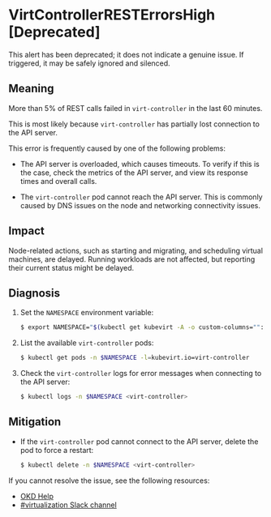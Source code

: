 # VirtControllerRESTErrorsHigh [Deprecated]

This alert has been deprecated; it does not indicate a genuine issue. If
triggered, it may be safely ignored and silenced.

## Meaning

More than 5% of REST calls failed in `virt-controller` in the last 60 minutes.

This is most likely because `virt-controller` has partially lost connection to
the API server.

This error is frequently caused by one of the following problems:

- The API server is overloaded, which causes timeouts. To verify if this is the
case, check the metrics of the API server, and view its response times and
overall calls.

- The `virt-controller` pod cannot reach the API server. This is commonly caused
by DNS issues on the node and networking connectivity issues.

## Impact

Node-related actions, such as starting and migrating, and scheduling virtual
machines, are delayed. Running workloads are not affected, but reporting their
current status might be delayed.

## Diagnosis

1. Set the `NAMESPACE` environment variable:

   ```bash
   $ export NAMESPACE="$(kubectl get kubevirt -A -o custom-columns="":.metadata.namespace)"
   ```

2. List the available `virt-controller` pods:

   ```bash
   $ kubectl get pods -n $NAMESPACE -l=kubevirt.io=virt-controller
   ```

3. Check the `virt-controller` logs for error messages when connecting to the
API server:

   ```bash
   $ kubectl logs -n $NAMESPACE <virt-controller>
   ```

## Mitigation

- If the `virt-controller` pod cannot connect to the API server, delete the pod
to force a restart:

  ```bash
  $ kubectl delete -n $NAMESPACE <virt-controller>
  ```

<!--DS: If you cannot resolve the issue, log in to the
link:https://access.redhat.com[Customer Portal] and open a support case,
attaching the artifacts gathered during the diagnosis procedure.-->
<!--USstart-->
If you cannot resolve the issue, see the following resources:

- [OKD Help](https://okd.io/docs/community/help/)
- [#virtualization Slack channel](https://kubernetes.slack.com/channels/virtualization)
<!--USend-->

